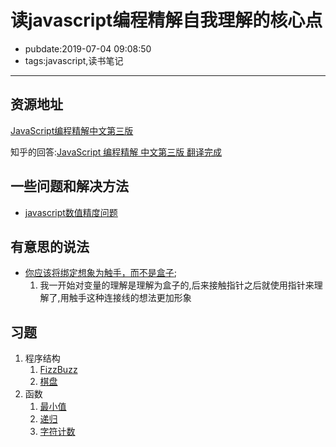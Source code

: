 # 读javascript编程精解自我理解的核心点

- pubdate:2019-07-04 09:08:50
- tags:javascript,读书笔记

---------

## 资源地址

[JavaScript编程精解中文第三版](https://legacy.gitbook.com/book/wizardforcel/eloquent-js-3e/details)

知乎的回答:[JavaScript 编程精解 中文第三版 翻译完成](https://zhuanlan.zhihu.com/p/37881866)

## 一些问题和解决方法

- [javascript数值精度问题](./javascript数值问题)

## 有意思的说法

- [你应该将绑定想象为触手，而不是盒子](https://wizardforcel.gitbooks.io/eloquent-js-3e/content/2.html#绑定);
    1. 我一开始对变量的理解是理解为盒子的,后来接触指针之后就使用指针来理解了,用触手这种连接线的想法更加形象

## 习题

1. 程序结构
    1. [FizzBuzz](./习题/FizzBuzz)
    2. [棋盘](./习题/棋盘)
2. 函数
    1. [最小值](./习题/最小值)
    2. [递归](./习题/递归)
    3. [字符计数](./习题/字符计数)

